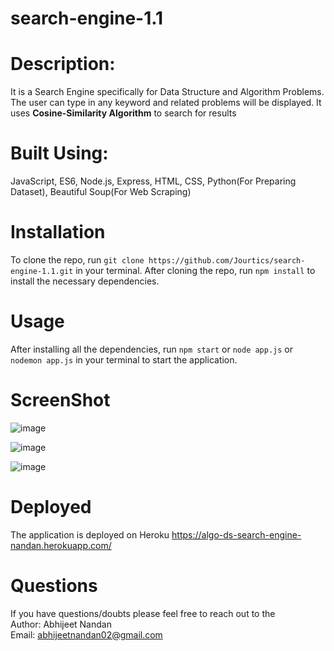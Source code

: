 # search-engine-1.1

# Description:

It is a Search Engine specifically for Data Structure and Algorithm Problems. The user can type in any keyword and related problems will be displayed. It uses **Cosine-Similarity Algorithm** to search for results

# Built Using:
JavaScript, ES6, Node.js, Express, HTML, CSS, Python(For Preparing Dataset), Beautiful Soup(For Web Scraping)

# Installation
To clone the repo, run ```git clone https://github.com/Jourtics/search-engine-1.1.git``` in your terminal. After cloning the repo, run ```npm install``` to install the necessary dependencies.

# Usage
After installing all the dependencies, run ```npm start``` or ```node app.js``` or ```nodemon app.js``` in your terminal to start the application.

# ScreenShot
![image](https://user-images.githubusercontent.com/67581281/170706419-b35670d7-d5fa-4e66-a212-2ea8d9851b6e.png)
  
![image](https://user-images.githubusercontent.com/67581281/170706521-40c3ae6d-a705-4906-a4f9-0c5e75f78b56.png)
  
![image](https://user-images.githubusercontent.com/67581281/170706648-fd5dbbea-645e-4d48-aa49-a00d938f6a2f.png)

# Deployed 
The application is deployed on Heroku https://algo-ds-search-engine-nandan.herokuapp.com/

# Questions
If you have questions/doubts please feel free to reach out to the<br/>
Author: Abhijeet Nandan<br/>
Email: abhijeetnandan02@gmail.com<br/>
